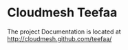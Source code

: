 Cloudmesh Teefaa
=================

The project Documentation is located at http://cloudmesh.github.com/teefaa/
